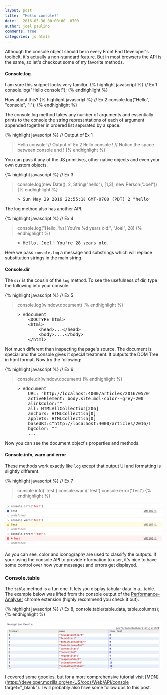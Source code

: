 ```yaml
---
layout: post
title:  "Hello console!"
date:   2016-05-30 00:00:00 -0700
author: joel paulino
comments: true
categories: js html5
---
```

Although the console object should be in every Front End Developer's toolbelt, it's actually a non-standard
feature.<!--more--> But in most browsers the API is the same, so let's checkout some of my favorite methods.

#### Console.log
I am sure this snippet looks very familiar.
{% highlight javascript %}
// Ex 1
console.log("Hello console!");
{% endhighlight %}

How about this?
{% highlight javascript %}
// Ex 2
console.log("Hello", "console", "!");
{% endhighlight %}

The console.log method takes any number of arguments and essentially prints to the console the string representations of each
of argument appended together in ordered list separated by a space.

{% highlight javascript %}
// Output of Ex 1
> Hello console!
// Output of Ex 2
> Hello console ! // Notice the space between console and !
{% endhighlight %}

You can pass it any of the JS primitives, other native objects and even your own custom objects.

{% highlight javascript %}
// Ex 3
> console.log(new Date(), 2, String("hello"), [1,3], new Person("Joel"))
{% endhighlight %}

<figure class="highlight">
<pre class="output">> Sun May 29 2016 22:55:10 GMT-0700 (PDT) 2 "hello" [1, 3] Person {name: "Joel"}</pre>
</figure>

The log method also has another API.

{% highlight javascript %}
// Ex 4
> console.log("Hello, %s! You're %d years old.", "Joel", 28)
{% endhighlight %}

<figure class="highlight">
<pre class="output">> Hello, Joel! You're 28 years old.</pre>
</figure>

Here we pass <code>console.log</code> a message and substrings which will replace substitution strings in the main string.

#### Console.dir
The `dir` is the cousin of the `log` method. To see the usefulness of dir, type the following into your console:

{% highlight javascript %}
// Ex 5
> console.log(window.document)
{% endhighlight %}

<figure class="highlight">
<pre class="output">
> #document
    &lt;DOCTYPE html&gt;
    &lt;html&gt;
        &lt;head&gt;...&lt;/head&gt;
        &lt;body&gt;....&lt;/body&gt;
    &lt;/html&gt;
</pre>
</figure>

Not much different than inspecting the page's source. The document is special and the console gives it special treatment.
It outputs the DOM Tree in html format. Now try the following:

{% highlight javascript %}
// Ex 6
> console.dir(window.document)
{% endhighlight %}

<figure class="highlight">
<pre class="output">
> #document
    URL: "http://localhost:4000/articles/2016/05/01/hello-console/"
    activeElement: body.site.mdl-color--grey-200
    alinkColor:""
    all: HTMLAllCollection[206]
    anchors: HTMLCollection[0]
    applets: HTMLCollection[0]
    baseURI:c"http://localhost:4000/articles/2016/05/01/hello-console/"
    bgColor: ""
    ...
</pre>
</figure>

Now you can see the document object's properties and methods.

#### Console.info, warn and error

These methods work exactly like `log` except that output UI and formatting is slightly different.

{% highlight javascript %}
// Ex 7
> console.info('Test')
> console.warn('Test')
> console.error('Test')
{% endhighlight %}

![alt text][ex-7-out]

As you can see, color and iconography are used to classify the outputs. If your using the console API to provide information to user,
it's nice to have some control over how your messages and errors get displayed.


### Console.table

The `table` method is a fun one. It lets you display tabular data in a...table. The example below was lifted from the console
output of the [Performance-Analyser](https://chrome.google.com/webstore/detail/performance-analyser/djgfmlohefpomchfabngccpbaflcahjf?hl=en)
chrome extension (highly recommend you check it out).

{% highlight javascript %}
// Ex 8,
console.table(table.data, table.columns);
{% endhighlight %}

![alt text][ex-8-out]

I covered some goodies, but for a more comprehensive tutorial visit [MDN](https://developer.mozilla.org/en-US/docs/Web/API/console target="_blank").
I will probably also have some follow ups to this post.


[ex-7-out]: /img/post/2016/05/30/ex-7-out.png "Example 7 output"
[ex-8-out]: /img/post/2016/05/30/ex-8-out.png "Example 8 output"

